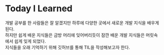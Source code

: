 # Today I Learned

개발 공부를 한 사람들은 잘 알겠지만 하루에 다양한 곳에서 새로운 개발 지식을 배우게 된다.  
하지만 쉽게 배운 지식들은 금방 머리에 잊어버리듯이 잠깐 배운 개발 지식들은 머릿속에서 쉽게 잊게 되었다.  
지식들을 오래 기억하기 위해 깃허브를 통해 TIL을 작성해보고자 한다.

